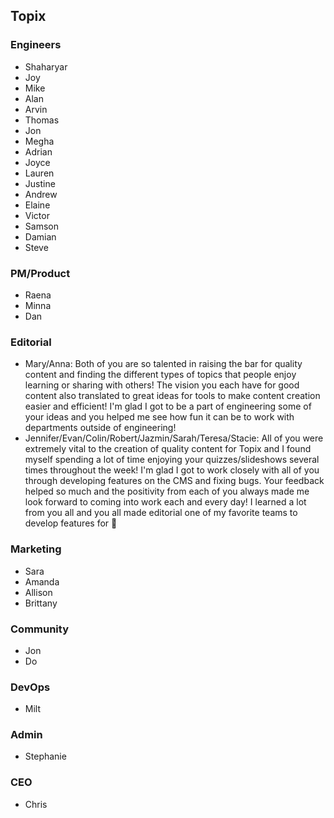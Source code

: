 ## Topix
### Engineers
- Shaharyar
- Joy
- Mike
- Alan
- Arvin
- Thomas
- Jon
- Megha
- Adrian
- Joyce
- Lauren
- Justine
- Andrew
- Elaine
- Victor
- Samson
- Damian
- Steve

### PM/Product
- Raena
- Minna
- Dan

### Editorial
- Mary/Anna: Both of you are so talented in raising the bar for quality content and finding the different
types of topics that people enjoy learning or sharing with others! The vision you each have for good
content also translated to great ideas for tools to make content creation easier and efficient! I'm glad
I got to be a part of engineering some of your ideas and you helped me see how fun it can be to work
with departments outside of engineering!
- Jennifer/Evan/Colin/Robert/Jazmin/Sarah/Teresa/Stacie: All of you were extremely vital to the creation
of quality content for Topix and I found myself spending a lot of time enjoying your quizzes/slideshows
several times throughout the week! I'm glad I got to work closely with all of you through developing
features on the CMS and fixing bugs. Your feedback helped so much and the positivity from each of you
always made me look forward to coming into work each and every day! I learned a lot from you all and
you all made editorial one of my favorite teams to develop features for 🎉

### Marketing
- Sara
- Amanda
- Allison
- Brittany

### Community
- Jon
- Do

### DevOps
- Milt

### Admin
- Stephanie

### CEO
- Chris
